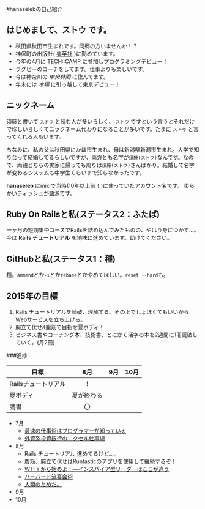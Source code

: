 #hanaselebの自己紹介

## はじめまして、**ストウ** です。

* 秋田県秋田市生まれです。同郷の方いませんか！？
* 神保町の出版社( [集英社](http://www.shueisha.co.jp/) )に勤めています。
* 今年の4月に [TECH::CAMP](https://tech-camp.in/) に参加しプログラミングデビュー！
* ラグビーのコーチをしてます。仕事よりも楽しいです。
* 今は神奈川の *中央林間* に住んでます。
* 年末には *木場* に引っ越して東京デビュー！


## ニックネーム

須藤と書いて `スドウ` と読む人が多いらしく、 `ストウ` ですという言うとそれだけで珍しいらしくてニックネーム代わりになることが多いです。たまに `ストゥ` と言ってくれる人もいます。

ちなみに、私の父は秋田県にかほ市生まれ、母は新潟県新潟市生まれ。大学で知り合って結婚してるらしいですが、両方とも名字が`須藤(ストウ)`なんです。なので、両親どちらの実家に帰っても周りは`須藤(ストウ)`さんばかり。結婚して名字が変わるシステムも中学生くらいまで知らなかったです。

**hanaseleb** はmixiで当時(10年以上前！)に使っていたアカウント名です。
柔らかいティッシュが語源です。


## Ruby On Railsと私(ステータス2：ふたば)
一ヶ月の短期集中コースでRailsを詰め込んでみたものの、やはり身につかず…。  
今は **Rails チュートリアル** を地味に進めています。助けてください。


## GitHubと私(ステータス1：種)
種。`ammend`とか`-i`とか`rebase`とかやめてほしい。`reset --hard`も。


## 2015年の目標
1. Rails チュートリアルを読破、理解する。その上でしょぼくてもいいからWebサービスを立ち上げる。
2. 腕立て伏せ&腹筋で目指せ夏ボディ！
3. ビジネス書やコーチング本、技術書、とにかく活字の本を2週間に1冊読破していく。(月2冊)

###進捗

| 目標 | 8月 | 9月 | 10月 |
| ---- |:---:|:---:|:---:|
|Railsチュートリアル|！|||
|夏ボディ|夏が終わる|||
|読書|〇|||


- 7月
	- [最速の仕事術はプログラマーが知っている](http://www.amazon.co.jp/dp/4844374222)
	- [外資系投資銀行のエクセル仕事術](http://www.amazon.co.jp/dp/B00TXZXE4W)
- 8月
	- Rails チュートリアル 進めてるけど。。。
	- 腹筋、腕立て伏せはRuntasticのアプリを使用して継続するぞ！
	- [ＷＨＹから始めよ！―インスパイア型リーダーはここが違う ](http://www.amazon.co.jp/dp/4532317673)
	- [ハーバード流宴会術](http://www.amazon.co.jp/dp/4479793674)
	- [人類のためだ。](http://honto.jp/netstore/pd-book_27233922.html)
- 9月
- 10月